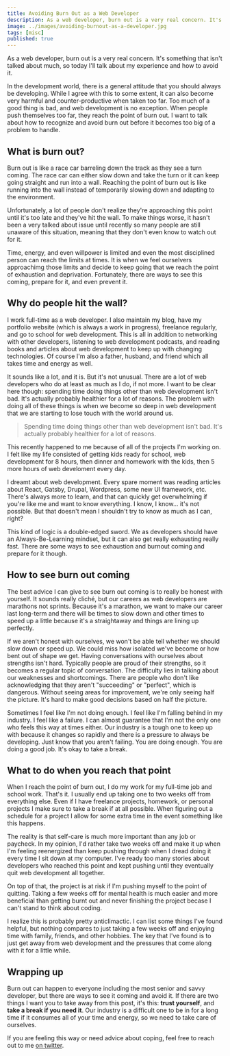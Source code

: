 ```yaml
---
title: Avoiding Burn Out as a Web Developer
description: As a web developer, burn out is a very real concern. It's something that isn't talked about much, so today I'll talk about my experience and how to avoid it.
image: ../images/avoiding-burnout-as-a-developer.jpg
tags: [misc]
published: true
---
```


As a web developer, burn out is a very real concern. It's something that isn't talked about much, so today I'll talk about my experience and how to avoid it.

In the development world, there is a general attitude that you should always be developing. While I agree with this to some extent, it can also become very harmful and counter-productive when taken too far. Too much of a good thing is bad, and web development is no exception. When people push themselves too far, they reach the point of burn out. I want to talk about how to recognize and avoid burn out before it becomes too big of a problem to handle.

## What is burn out?

Burn out is like a race car barreling down the track as they see a turn coming. The race car can either slow down and take the turn or it can keep going straight and run into a wall. Reaching the point of burn out is like running into the wall instead of temporarily slowing down and adapting to the environment.

Unfortunately, a lot of people don't realize they're approaching this point until it's too late and they've hit the wall. To make things worse, it hasn't been a very talked about issue until recently so many people are still unaware of this situation, meaning that they don't even know to watch out for it.

<Gif src='https://media.giphy.com/media/4TMqcN59kg3Yc/giphy.mp4' />

Time, energy, and even willpower is limited and even the most disciplined person can reach the limits at times. It is when we feel ourselvers approachimg those limits and decide to keep going that we reach the point of exhaustion and deprivation. Fortunately, there are ways to see this coming, prepare for it, and even prevent it.

## Why do people hit the wall?

I work full-time as a web developer. I also maintain my blog, have my portfolio website (which is always a work in progress), freelance regularly, and go to school for web development. This is all in addition to networking with other developers, listening to web development podcasts, and reading books and articles about web development to keep up with changing technologies. Of course I'm also a father, husband, and friend which all takes time and energy as well.

It sounds like a lot, and it is. But it's not unusual. There are a lot of web developers who do at least as much as I do, if not more. I want to be clear here though: spending time doing things other than web development isn't bad. It's actually probably healthier for a lot of reasons. The problem with doing all of these things is when we become so deep in web development that we are starting to lose touch with the world around us.

> Spending time doing things other than web development isn't bad. It's actually probably healthier for a lot of reasons.

This recently happened to me because of all of the projects I'm working on. I felt like my life consisted of getting kids ready for school, web development for 8 hours, then dinner and homework with the kids, then 5 more hours of web develoment every day.

I dreamt about web development. Every spare moment was reading articles about React, Gatsby, Drupal, Wordpress, some new UI framework, etc. There's always more to learn, and that can quickly get overwhelming if you're like me and want to know everything. I know, I know... it's not possible. But that doesn't mean I shouldn't try to know as much as I can, right?

This kind of logic is a double-edged sword. We as developers should have an Always-Be-Learning mindset, but it can also get really exhausting really fast. There are some ways to see exhaustion and burnout coming and prepare for it though.

<EmailSignup title='Like this post? Join my mailing list!' />

## How to see burn out coming

The best advice I can give to see burn out coming is to really be honest with yourself. It sounds really cliché, but our careers as web developers are marathons not sprints. Because it's a marathon, we want to make our career last long-term and there will be times to slow down and other times to speed up a little because it's a straightaway and things are lining up perfectly.

If we aren't honest with ourselves, we won't be able tell whether we should slow down or speed up. We could miss how isolated we've become or how bent out of shape we get. Having conversations with ourselves about strengths isn't hard. Typically people are proud of their strengths, so it becomes a regular topic of conversation. The difficulty lies in talking about our weaknesses and shortcomings. There are people who don't like acknowledging that they aren't "succeeding" or "perfect", which is dangerous. Without seeing areas for improvement, we're only seeing half the picture. It's hard to make good decisions based on half the picture.

Sometimes I feel like I'm not doing enough. I feel like I'm falling behind in my industry. I feel like a failure. I can almost guarantee that I'm not the only one who feels this way at times either. Our industry is a tough one to keep up with because it changes so rapidly and there is a pressure to always be developing. Just know that you aren't failing. You are doing enough. You are doing a good job. It's okay to take a break.

<Gif src='https://media.giphy.com/media/xT0GqFIpuorgUtGLOE/giphy.mp4' />

## What to do when you reach that point

When I reach the point of burn out, I do my work for my full-time job and school work. That's it. I usually end up taking one to two weeks off from everything else. Even if I have freelance projects, homework, or personal projects I make sure to take a break if at all possible. When figuring out a schedule for a project I allow for some extra time in the event something like this happens.

The reality is that self-care is much more important than any job or paycheck. In my opinion, I'd rather take two weeks off and make it up when I'm feeling reenergized than keep pushing through when I dread doing it every time I sit down at my computer. I've ready too many stories about developers who reached this point and kept pushing until they eventually quit web development all together.

On top of that, the project is at risk if I'm pushing myself to the point of quitting. Taking a few weeks off for mental health is much easier and more beneficial than getting burnt out and never finishing the project becase I can't stand to think about coding.

I realize this is probably pretty anticlimactic. I can list some things I've found helpful, but nothing compares to just taking a few weeks off and enjoying time with family, friends, and other hobbies. The key that I've found is to just get away from web development and the pressures that come along with it for a little while.

## Wrapping up

Burn out can happen to everyone including the most senior and savvy developer, but there are ways to see it coming and avoid it. If there are two things I want you to take away from this post, it's this: **trust yourself**, and **take a break if you need it**. Our industry is a difficult one to be in for a long time if it consumes all of your time and energy, so we need to take care of ourselves.

If you are feeling this way or need advice about coping, feel free to reach out to me [on twitter](https://www.twitter.com/iam_timsmith).
